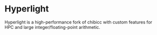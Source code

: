 # Hyperlight
Hyperlight is a high-performance fork of chibicc with custom features for HPC and large integer/floating-point arithmetic.
